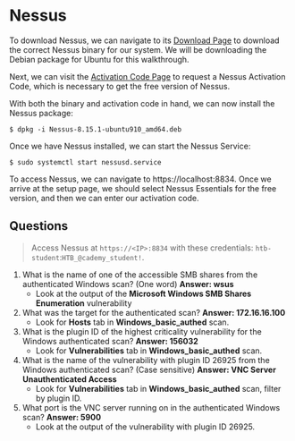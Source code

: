 # Nessus
To download Nessus, we can navigate to its [Download Page](https://www.tenable.com/downloads/nessus?loginAttempted=true) to download the correct Nessus binary for our system. We will be downloading the Debian package for Ubuntu for this walkthrough.

Next, we can visit the [Activation Code Page](https://www.tenable.com/products/nessus/activation-code) to request a Nessus Activation Code, which is necessary to get the free version of Nessus.

With both the binary and activation code in hand, we can now install the Nessus package:
```
$ dpkg -i Nessus-8.15.1-ubuntu910_amd64.deb
```

Once we have Nessus installed, we can start the Nessus Service:
```
$ sudo systemctl start nessusd.service
```

To access Nessus, we can navigate to https://localhost:8834. Once we arrive at the setup page, we should select Nessus Essentials for the free version, and then we can enter our activation code.

## Questions
> Access Nessus at `https://<IP>:8834` with these credentials: `htb-student`:`HTB_@cademy_student!`.

1. What is the name of one of the accessible SMB shares from the authenticated Windows scan? (One word) **Answer: wsus**
   - Look at the output of the **Microsoft Windows SMB Shares Enumeration** vulnerability
2. What was the target for the authenticated scan? **Answer: 172.16.16.100**
   - Look for **Hosts** tab in **Windows_basic_authed** scan.
3. What is the plugin ID of the highest criticality vulnerability for the Windows authenticated scan? **Answer: 156032**
   - Look for **Vulnerabilities** tab in **Windows_basic_authed** scan.
4. What is the name of the vulnerability with plugin ID 26925 from the Windows authenticated scan? (Case sensitive) **Answer: VNC Server Unauthenticated Access**
   - Look for **Vulnerabilities** tab in **Windows_basic_authed** scan, filter by plugin ID.
5. What port is the VNC server running on in the authenticated Windows scan? **Answer: 5900**
   - Look at the output of the vulnerability with plugin ID 26925.